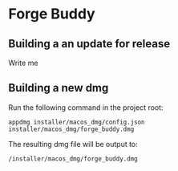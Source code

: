 # Forge Buddy

## Building a an update for release

Write me

## Building a new dmg

Run the following command in the project root:
```
appdmg installer/macos_dmg/config.json installer/macos_dmg/forge_buddy.dmg
```

The resulting dmg file will be output to:
```
/installer/macos_dmg/forge_buddy.dmg
```